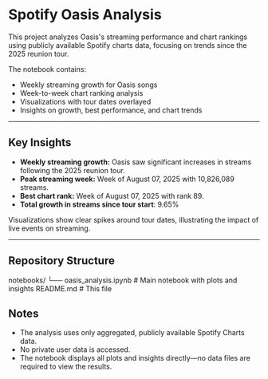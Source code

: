 # Spotify Oasis Analysis

This project analyzes Oasis's streaming performance and chart rankings using publicly available Spotify charts data, focusing on trends since the 2025 reunion tour.

The notebook contains:

- Weekly streaming growth for Oasis songs  
- Week-to-week chart ranking analysis  
- Visualizations with tour dates overlayed  
- Insights on growth, best performance, and chart trends  

---

## Key Insights

- **Weekly streaming growth:** Oasis saw significant increases in streams following the 2025 reunion tour.  
- **Peak streaming week:** Week of August 07, 2025 with 10,826,089 streams.
- **Best chart rank:** Week of August 07, 2025 with rank 89.
- **Total growth in streams since tour start**: 9.65%

Visualizations show clear spikes around tour dates, illustrating the impact of live events on streaming.

---

## Repository Structure

notebooks/
└── oasis_analysis.ipynb # Main notebook with plots and insights
README.md # This file


## Notes

- The analysis uses only aggregated, publicly available Spotify Charts data.  
- No private user data is accessed.  
- The notebook displays all plots and insights directly—no data files are required to view the results.

